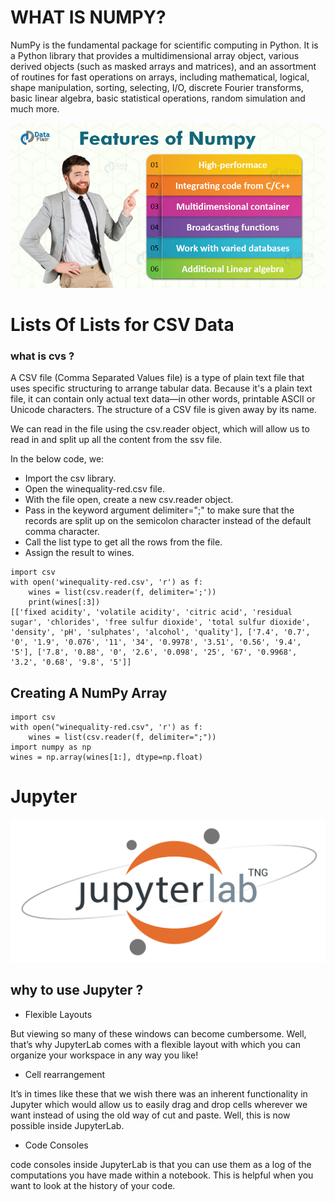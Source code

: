 # WHAT IS NUMPY?


NumPy is the fundamental package for scientific computing in Python. It is a Python library that provides a multidimensional array object, various derived objects (such as masked arrays and matrices), and an assortment of routines for fast operations on arrays, including mathematical, logical, shape manipulation, sorting, selecting, I/O, discrete Fourier transforms, basic linear algebra, basic statistical operations, random simulation and much more.

![numpy_features](Features-of-Numpy.jpg)

# Lists Of Lists for CSV Data


### what is cvs ? 

A CSV file (Comma Separated Values file) is a type of plain text file that uses specific structuring to arrange tabular data. Because it's a plain text file, it can contain only actual text data—in other words, printable ASCII or Unicode characters. The structure of a CSV file is given away by its name.



We can read in the file using the csv.reader object, which will allow us to read in and split up all the content from the ssv file.

In the below code, we:

- Import the csv library.
- Open the winequality-red.csv file.
- With the file open, create a new csv.reader object.
- Pass in the keyword argument delimiter=";" to make sure that the records are split up on the semicolon character instead of the default comma character.
- Call the list type to get all the rows from the file.
- Assign the result to wines.



```
import csv
with open('winequality-red.csv', 'r') as f:
    wines = list(csv.reader(f, delimiter=';'))
    print(wines[:3])
[['fixed acidity', 'volatile acidity', 'citric acid', 'residual sugar', 'chlorides', 'free sulfur dioxide', 'total sulfur dioxide', 'density', 'pH', 'sulphates', 'alcohol', 'quality'], ['7.4', '0.7', '0', '1.9', '0.076', '11', '34', '0.9978', '3.51', '0.56', '9.4', '5'], ['7.8', '0.88', '0', '2.6', '0.098', '25', '67', '0.9968', '3.2', '0.68', '9.8', '5']]

```
## Creating A NumPy Array

```
import csv
with open("winequality-red.csv", 'r') as f:
    wines = list(csv.reader(f, delimiter=";"))
import numpy as np
wines = np.array(wines[1:], dtype=np.float)
```



# Jupyter 

![](lab_logo_tng.png)

## why to use Jupyter ?


-  Flexible Layouts

But viewing so many of these windows can become cumbersome. Well, that’s why JupyterLab comes with a flexible layout with which you can organize your workspace in any way you like!



- Cell rearrangement

It’s in times like these that we wish there was an inherent functionality in Jupyter which would allow us to easily drag and drop cells wherever we want instead of using the old way of cut and paste. Well, this is now possible inside JupyterLab.

- Code Consoles

code consoles inside JupyterLab is that you can use them as a log of the computations you have made within a notebook. This is helpful when you want to look at the history of your code.



